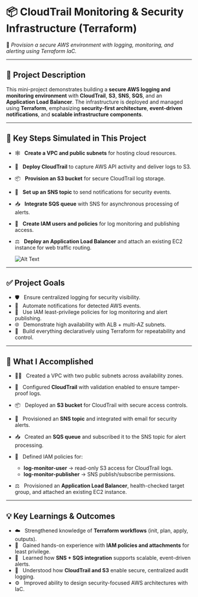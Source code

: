 # 📦 CloudTrail Monitoring & Security Infrastructure (Terraform)

🔁 *Provision a secure AWS environment with logging, monitoring, and alerting using Terraform IaC.*

---

## 📌 Project Description

This mini-project demonstrates building a **secure AWS logging and monitoring environment** with **CloudTrail**, **S3**, **SNS**, **SQS**, and an **Application Load Balancer**. The infrastructure is deployed and managed using **Terraform**, emphasizing **security-first architecture**, **event-driven notifications**, and **scalable infrastructure components**.

---

## 🚀 Key Steps Simulated in This Project

* 🕸️   **Create a VPC and public subnets** for hosting cloud resources.
* 📜   **Deploy CloudTrail** to capture AWS API activity and deliver logs to S3.
* 📦   **Provision an S3 bucket** for secure CloudTrail log storage.
* 🔔   **Set up an SNS topic** to send notifications for security events.
* 📥   **Integrate SQS queue** with SNS for asynchronous processing of alerts.
* 🛂   **Create IAM users and policies** for log monitoring and publishing access.
* ⚖️   **Deploy an Application Load Balancer** and attach an existing EC2 instance for web traffic routing.

  ![Alt Text](800x500_network_diagram_lc_WATERMARKED_lc.jpg)

---

## ✅ Project Goals

* 🛡️   Ensure centralized logging for security visibility.
* 🔔   Automate notifications for detected AWS events.
* 📂   Use IAM least-privilege policies for log monitoring and alert publishing.
* 🌐   Demonstrate high availability with ALB + multi-AZ subnets.
* 🧭   Build everything declaratively using Terraform for repeatability and control.

---

## 🔧 What I Accomplished

* 🧑‍💻   Created a VPC with two public subnets across availability zones.
* 📜   Configured **CloudTrail** with validation enabled to ensure tamper-proof logs.
* 📦   Deployed an **S3 bucket** for CloudTrail with secure access controls.
* 🔔   Provisioned an **SNS topic** and integrated with email for security alerts.
* 📥   Created an **SQS queue** and subscribed it to the SNS topic for alert processing.
* 🛂   Defined IAM policies for:

  * **log-monitor-user** → read-only S3 access for CloudTrail logs.
  * **log-monitor-publisher** → SNS publish/subscribe permissions.
* ⚖️   Provisioned an **Application Load Balancer**, health-checked target group, and attached an existing EC2 instance.

---

## 💡 Key Learnings & Outcomes

* ☁️   Strengthened knowledge of **Terraform workflows** (init, plan, apply, outputs).
* 🔐   Gained hands-on experience with **IAM policies and attachments** for least privilege.
* 🔄   Learned how **SNS + SQS integration** supports scalable, event-driven alerts.
* 📜   Understood how **CloudTrail and S3** enable secure, centralized audit logging.
* ⚙️   Improved ability to design security-focused AWS architectures with IaC.


